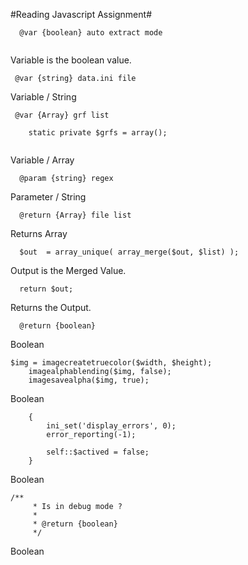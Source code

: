 #Reading Javascript Assignment#

```
  @var {boolean} auto extract mode
 
```

Variable is the boolean value.

```
 @var {string} data.ini file

```

Variable / String

```
 @var {Array} grf list
	
	static private $grfs = array();
	
```
Variable / Array

```
  @param {string} regex

```

Parameter / String

```
  @return {Array} file list

```

Returns Array

```
  $out  = array_unique( array_merge($out, $list) );

```

Output is the Merged Value.

```
  return $out;

```

Returns the Output.

```
  @return {boolean}

```

Boolean

```
$img = imagecreatetruecolor($width, $height);
	imagealphablending($img, false);
	imagesavealpha($img, true);

```

Boolean

```
	{
		ini_set('display_errors', 0);
		error_reporting(-1);

		self::$actived = false;
	}

```

Boolean

```
/**
	 * Is in debug mode ?
	 *
	 * @return {boolean}
	 */

```

Boolean
